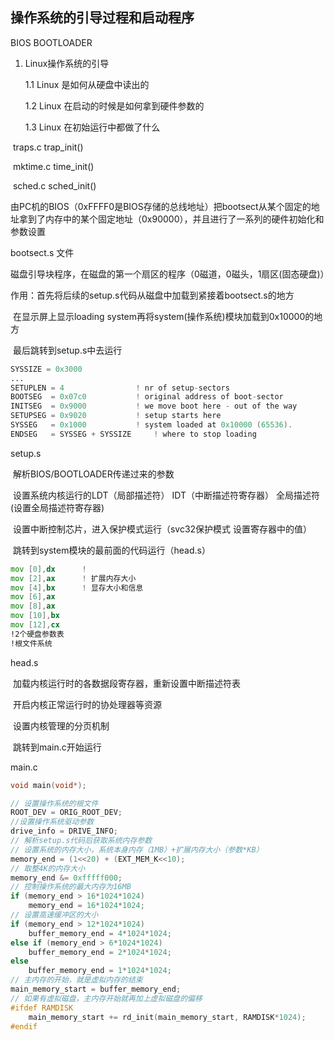 ## 操作系统的引导过程和启动程序

BIOS		BOOTLOADER

1. Linux操作系统的引导

   1.1 Linux 是如何从硬盘中读出的

   1.2 Linux 在启动的时候是如何拿到硬件参数的

   1.3 Linux 在初始运行中都做了什么

​			traps.c 		trap_init()

​			mktime.c	time_init()

​			sched.c		sched_init()



​			由PC机的BIOS（0xFFFF0是BIOS存储的总线地址）把bootsect从某个固定的地址拿到了内存中的某个固定地址（0x90000），并且进行了一系列的硬件初始化和参数设置



bootsect.s 文件

​	磁盘引导块程序，在磁盘的第一个扇区的程序（0磁道，0磁头，1扇区(固态硬盘)）

​	作用：首先将后续的setup.s代码从磁盘中加载到紧接着bootsect.s的地方

​				在显示屏上显示loading system再将system(操作系统)模块加载到0x10000的地方

​				最后跳转到setup.s中去运行

```asm
SYSSIZE = 0x3000
...
SETUPLEN = 4				! nr of setup-sectors
BOOTSEG  = 0x07c0			! original address of boot-sector
INITSEG  = 0x9000			! we move boot here - out of the way
SETUPSEG = 0x9020			! setup starts here
SYSSEG   = 0x1000			! system loaded at 0x10000 (65536).
ENDSEG   = SYSSEG + SYSSIZE		! where to stop loading
```

setup.s

​	解析BIOS/BOOTLOADER传递过来的参数

​	设置系统内核运行的LDT（局部描述符） IDT（中断描述符寄存器） 全局描述符(设置全局描述符寄存器)

​	设置中断控制芯片，进入保护模式运行（svc32保护模式  设置寄存器中的值）

​	跳转到system模块的最前面的代码运行（head.s）



```asm
mov	[0],dx		! 
mov	[2],ax		! 扩展内存大小
mov	[4],bx		! 显存大小和信息
mov	[6],ax		
mov	[8],ax
mov	[10],bx
mov	[12],cx
!2个硬盘参数表
!根文件系统
```



head.s

​	加载内核运行时的各数据段寄存器，重新设置中断描述符表

​	开启内核正常运行时的协处理器等资源

​	设置内核管理的分页机制

​	跳转到main.c开始运行



main.c 

```c
void main(void*);
```



```c
// 设置操作系统的根文件
ROOT_DEV = ORIG_ROOT_DEV;
//设置操作系统驱动参数
drive_info = DRIVE_INFO;
// 解析setup.s代码后获取系统内存参数
// 设置系统的内存大小，系统本身内存（1MB）+扩展内存大小（参数*KB）
memory_end = (1<<20) + (EXT_MEM_K<<10);
// 取整4K的内存大小
memory_end &= 0xfffff000;
// 控制操作系统的最大内存为16MB
if (memory_end > 16*1024*1024)
	memory_end = 16*1024*1024;
// 设置高速缓冲区的大小
if (memory_end > 12*1024*1024) 
	buffer_memory_end = 4*1024*1024;
else if (memory_end > 6*1024*1024)
	buffer_memory_end = 2*1024*1024;
else
	buffer_memory_end = 1*1024*1024;
// 主内存的开始，就是虚拟内存的结束
main_memory_start = buffer_memory_end;
// 如果有虚拟磁盘，主内存开始就再加上虚拟磁盘的偏移
#ifdef RAMDISK  
	main_memory_start += rd_init(main_memory_start, RAMDISK*1024);
#endif
```
